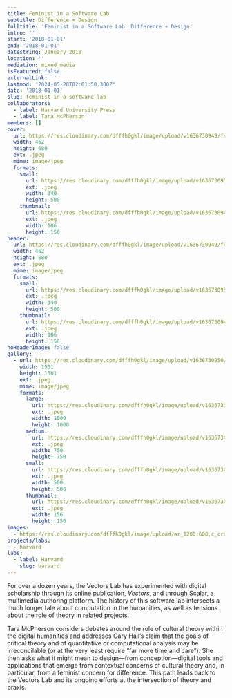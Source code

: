 ```yaml
---
title: Feminist in a Software Lab
subtitle: Difference + Design
fulltitle: 'Feminist in a Software Lab: Difference + Design'
intro: ''
start: '2018-01-01'
end: '2018-01-01'
datestring: January 2018
location: ''
mediation: mixed_media
isFeatured: false
externalLink: ''
lastmod: '2024-05-20T02:01:50.300Z'
date: '2018-01-01'
slug: feminist-in-a-software-lab
collaborators:
  - label: Harvard University Press
  - label: Tara McPherson
members: []
cover:
  url: https://res.cloudinary.com/dfffh0gkl/image/upload/v1636730949/feminist1_4524f5f121.jpg
  width: 462
  height: 680
  ext: .jpeg
  mime: image/jpeg
  formats:
    small:
      url: https://res.cloudinary.com/dfffh0gkl/image/upload/v1636730950/small_feminist1_4524f5f121.jpg
      ext: .jpeg
      width: 340
      height: 500
    thumbnail:
      url: https://res.cloudinary.com/dfffh0gkl/image/upload/v1636730949/thumbnail_feminist1_4524f5f121.jpg
      ext: .jpeg
      width: 106
      height: 156
header:
  url: https://res.cloudinary.com/dfffh0gkl/image/upload/v1636730949/feminist1_4524f5f121.jpg
  width: 462
  height: 680
  ext: .jpeg
  mime: image/jpeg
  formats:
    small:
      url: https://res.cloudinary.com/dfffh0gkl/image/upload/v1636730950/small_feminist1_4524f5f121.jpg
      ext: .jpeg
      width: 340
      height: 500
    thumbnail:
      url: https://res.cloudinary.com/dfffh0gkl/image/upload/v1636730949/thumbnail_feminist1_4524f5f121.jpg
      ext: .jpeg
      width: 106
      height: 156
noHeaderImage: false
gallery:
  - url: https://res.cloudinary.com/dfffh0gkl/image/upload/v1636730950/feminist2_c26c373415.jpg
    width: 1501
    height: 1501
    ext: .jpeg
    mime: image/jpeg
    formats:
      large:
        url: https://res.cloudinary.com/dfffh0gkl/image/upload/v1636730950/large_feminist2_c26c373415.jpg
        ext: .jpeg
        width: 1000
        height: 1000
      medium:
        url: https://res.cloudinary.com/dfffh0gkl/image/upload/v1636730951/medium_feminist2_c26c373415.jpg
        ext: .jpeg
        width: 750
        height: 750
      small:
        url: https://res.cloudinary.com/dfffh0gkl/image/upload/v1636730951/small_feminist2_c26c373415.jpg
        ext: .jpeg
        width: 500
        height: 500
      thumbnail:
        url: https://res.cloudinary.com/dfffh0gkl/image/upload/v1636730950/thumbnail_feminist2_c26c373415.jpg
        ext: .jpeg
        width: 156
        height: 156
images:
  - https://res.cloudinary.com/dfffh0gkl/image/upload/ar_1200:600,c_crop/c_limit,h_1200,w_600/v1636730949/feminist1_4524f5f121.jpg
projects/labs:
  - harvard
labs:
  - label: Harvard
    slug: harvard
---
```

For over a dozen years, the Vectors Lab has experimented with digital scholarship through its online publication, *Vectors*, and through [Scalar](http://scalar.usc.edu/scalar/), a multimedia authoring platform. The history of this software lab intersects a much longer tale about computation in the humanities, as well as tensions about the role of theory in related projects.

Tara McPherson considers debates around the role of cultural theory within the digital humanities and addresses Gary Hall’s claim that the goals of critical theory and of quantitative or computational analysis may be irreconcilable (or at the very least require “far more time and care”). She then asks what it might mean to design—from conception—digital tools and applications that emerge from contextual concerns of cultural theory and, in particular, from a feminist concern for difference. This path leads back to the Vectors Lab and its ongoing efforts at the intersection of theory and praxis.
